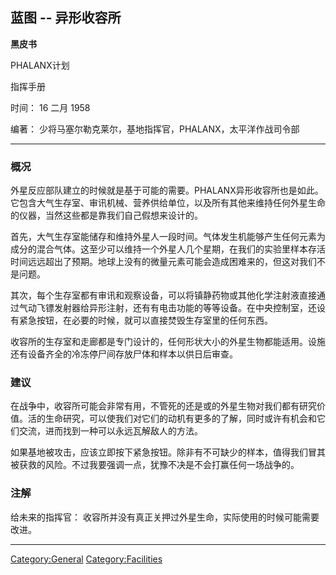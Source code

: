 ## 蓝图 -- 异形收容所

**黑皮书**

PHALANX计划

指挥手册

时间： 16 二月 1958

编著： 少将马塞尔勒克莱尔，基地指挥官，PHALANX，太平洋作战司令部

------------------------------------------------------------------------

### 概况

外星反应部队建立的时候就是基于可能的需要。PHALANX异形收容所也是如此。它包含大气生存室、审讯机械、营养供给单位，以及所有其他来维持任何外星生命的仪器，当然这些都是靠我们自己假想来设计的。

首先，大气生存室能储存和维持外星人一段时间。气体发生机能够产生任何元素为成分的混合气体。这至少可以维持一个外星人几个星期，在我们的实验里样本存活时间远远超出了预期。地球上没有的微量元素可能会造成困难来的，但这对我们不是问题。

其次，每个生存室都有审讯和观察设备，可以将镇静药物或其他化学注射液直接通过气动飞镖发射器给异形注射，还有有电击功能的等等设备。在中央控制室，还设有紧急按钮，在必要的时候，就可以直接焚毁生存室里的任何东西。

收容所的生存室和走廊都是专门设计的，任何形状大小的外星生物都能适用。设施还有设备齐全的冷冻停尸间存放尸体和样本以供日后审查。

### 建议

在战争中，收容所可能会非常有用，不管死的还是或的外星生物对我们都有研究价值。活的生命研究，可以使我们对它们的动机有更多的了解，同时或许有机会和它们交流，进而找到一种可以永远瓦解敌人的方法。

如果基地被攻击，应该立即按下紧急按钮。除非有不可缺少的样本，值得我们冒其被获救的风险。不过我要强调一点，犹豫不决是不会打赢任何一场战争的。

### 注解

给未来的指挥官：
收容所并没有真正关押过外星生命，实际使用的时候可能需要改进。

------------------------------------------------------------------------

[Category:General](Category:General "wikilink")
[Category:Facilities](Category:Facilities "wikilink")